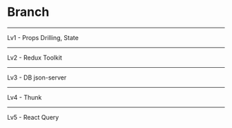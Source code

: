 # Branch
<hr>
Lv1 - Props Drilling, State
<hr>
Lv2 - Redux Toolkit
<hr>
Lv3 - DB json-server
<hr>
Lv4 - Thunk
<hr>
Lv5 - React Query

